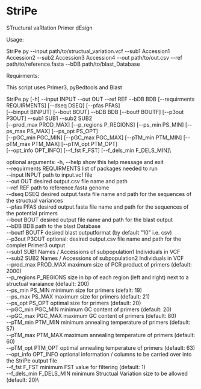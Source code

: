 # StriPe
STructural vaRIation Primer dEsign

Usage:

StriPe.py --input path/to/structual_variation.vcf --sub1 Accession1 Accession2 --sub2 Accession3 Accession4 --out path/to/out.csv --ref path/to/reference.fasta --bDB path/to/blast_Database

Requirments:

This script uses Primer3, pyBedtools and Blast


StriPe.py [-h] --input INPUT --out OUT --ref REF --bDB BDB [--requirments REQUIRMENTS] [--dseq DSEQ] [--pfas PFAS]\
                  [--binput BINPUT] [--bout BOUT] --bDB BDB [--boutf BOUTF] [--p3out P3OUT] --sub1 SUB1 --sub2 SUB2\
                  [--prod_max PROD_MAX] [--p_regions P_REGIONS] [--ps_min PS_MIN] [--ps_max PS_MAX] [--ps_opt PS_OPT]\
                  [--pGC_min PGC_MIN] [--pGC_max PGC_MAX] [--pTM_min PTM_MIN] [--pTM_max PTM_MAX] [--pTM_opt PTM_OPT]\
                  [--opt_info OPT_INFO] [--f_fst F_FST] [--f_dels_min F_DELS_MIN]\

optional arguments:
  -h, --help                show this help message and exit\
  --requirments REQUIRMENTS list of packages needed to run\
  --input INPUT             path to input.vcf file\
  --out OUT                 desired output.csv file name and path\
  --ref REF                 path to reference.fasta genome\
  --dseq DSEQ               desired output.fasta file name and path for the sequences of the structual variances\
  --pfas PFAS               desired output.fasta file name and path for the sequences of the potential primers\
  --bout BOUT               desired output file name and path for the blast output\
  --bDB BDB                 path to the blast Database\
  --boutf BOUTF             desired blast outputformat (by default "10" i.e. csv)\
  --p3out P3OUT             optional: desired output.csv file name and path for the complet Primer3 output\
  --sub1 SUB1               Names / Accessions of subpopulation1 Individuals in VCF\
  --sub2 SUB2               Names / Accessions of subpopulation2 Individuals in VCF\
  --prod_max PROD_MAX       maximum size of PCR product of primers (default: 2000)\
  --p_regions P_REGIONS     size in bp of each region (left and right) next to a structual varaiance (default: 200)\
  --ps_min PS_MIN           minimum size for primers (defalt: 19)\
  --ps_max PS_MAX           maximum size for primers (default: 21)\
  --ps_opt PS_OPT           optimal size for primers (default: 20)\
  --pGC_min PGC_MIN         minimum GC content of primers (default: 20)\
  --pGC_max PGC_MAX         maximum GC content of primers (default: 80)\
  --pTM_min PTM_MIN         minimum annealing temperature of primers (default: 57)\
  --pTM_max PTM_MAX         maximum annealing temperature of primers (default: 60)\
  --pTM_opt PTM_OPT         optimal annealing temperature of primers (default: 63)\
  --opt_info OPT_INFO       optional information / columns to be carried over into the StriPe output file\
  --f_fst F_FST             minimum FST value for filtering (default: 1)\
  --f_dels_min F_DELS_MIN   minimum Structual Variation size to be allowed (default: 20)\

